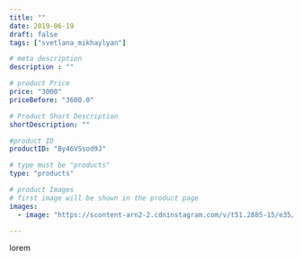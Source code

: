 ```yaml
---
title: ""
date: 2019-06-19
draft: false
tags: ["svetlana_mikhaylyan"]

# meta description
description : ""

# product Price
price: "3000"
priceBefore: "3600.0"

# Product Short Description
shortDescription: ""

#product ID
productID: "By46VSsod9J"

# type must be "products"
type: "products"

# product Images
# first image will be shown in the product page
images:
  - image: "https://scontent-arn2-2.cdninstagram.com/v/t51.2885-15/e35/62132149_884796538526064_6741021043994922081_n.jpg?se=7&tp=1&_nc_ht=scontent-arn2-2.cdninstagram.com&_nc_cat=100&_nc_ohc=oacxSrd7xXIAX_r6pOB&ccb=7-4&oh=293a98a0e1640bd0d9d4953143985bfd&oe=6083A786&_nc_sid=86f79a&ig_cache_key=MjA2OTY2MDU3ODY1OTU1NzE5Mw%3D%3D.2-ccb7-4"

---
```

lorem
